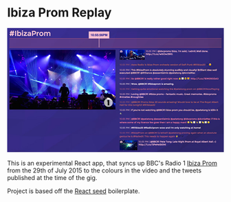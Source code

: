 # Ibiza Prom Replay

![Screenshot](docs/screenshot.jpg)

This is an experimental React app, that syncs up BBC's Radio 1 [Ibiza Prom](https://www.youtube.com/watch?v=xs3BXVTF7mw) from the 29th of July 2015 to the colours in the video and the tweets published at the time of the gig.

Project is based off the [React seed](https://github.com/badsyntax/react-seed) boilerplate.


